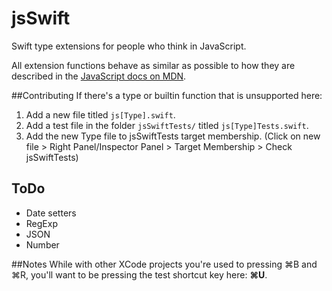 # jsSwift
Swift type extensions for people who think in JavaScript. 

All extension functions behave as similar as possible to how they are described in the [JavaScript docs on MDN](https://developer.mozilla.org/en-US/docs/Web/JavaScript/Reference/Global_Objects).

##Contributing
If there's a type or builtin function that is unsupported here: 

1. Add a new file titled `js[Type].swift`. 
2. Add a test file in the folder `jsSwiftTests/` titled `js[Type]Tests.swift`.
3. Add the new Type file to jsSwiftTests target membership. (Click on new file > Right Panel/Inspector Panel > Target Membership > Check jsSwiftTests)

## ToDo 
- Date setters
- RegExp
- JSON
- Number

##Notes
While with other XCode projects you're used to pressing ⌘B and ⌘R, you'll want to be pressing the test shortcut key here: **⌘U**.
